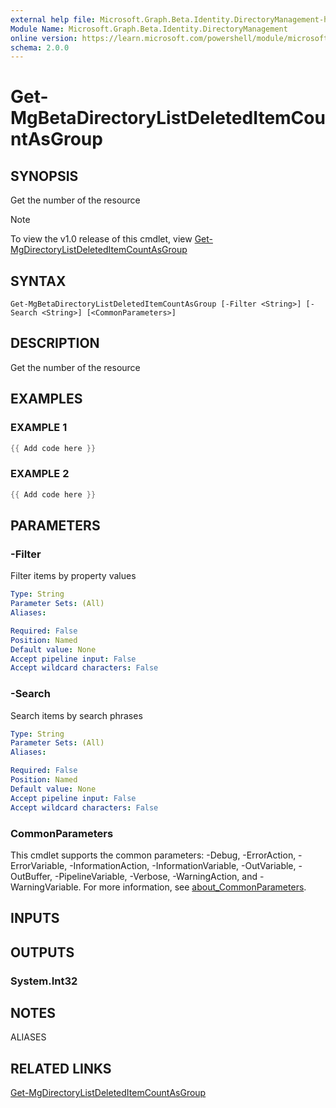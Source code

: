 ```yaml
---
external help file: Microsoft.Graph.Beta.Identity.DirectoryManagement-help.xml
Module Name: Microsoft.Graph.Beta.Identity.DirectoryManagement
online version: https://learn.microsoft.com/powershell/module/microsoft.graph.beta.identity.directorymanagement/get-mgbetadirectorylistdeleteditemcountasgroup
schema: 2.0.0
---
```


# Get-MgBetaDirectoryListDeletedItemCountAsGroup

## SYNOPSIS
Get the number of the resource

> [!NOTE]
> To view the v1.0 release of this cmdlet, view [Get-MgDirectoryListDeletedItemCountAsGroup](/powershell/module/Microsoft.Graph.Identity.DirectoryManagement/Get-MgDirectoryListDeletedItemCountAsGroup?view=graph-powershell-v1.0)

## SYNTAX

```
Get-MgBetaDirectoryListDeletedItemCountAsGroup [-Filter <String>] [-Search <String>] [<CommonParameters>]
```

## DESCRIPTION
Get the number of the resource

## EXAMPLES

### EXAMPLE 1
```powershell
{{ Add code here }}
```

### EXAMPLE 2
```powershell
{{ Add code here }}
```

## PARAMETERS

### -Filter
Filter items by property values

```yaml
Type: String
Parameter Sets: (All)
Aliases:

Required: False
Position: Named
Default value: None
Accept pipeline input: False
Accept wildcard characters: False
```

### -Search
Search items by search phrases

```yaml
Type: String
Parameter Sets: (All)
Aliases:

Required: False
Position: Named
Default value: None
Accept pipeline input: False
Accept wildcard characters: False
```

### CommonParameters
This cmdlet supports the common parameters: -Debug, -ErrorAction, -ErrorVariable, -InformationAction, -InformationVariable, -OutVariable, -OutBuffer, -PipelineVariable, -Verbose, -WarningAction, and -WarningVariable. For more information, see [about_CommonParameters](http://go.microsoft.com/fwlink/?LinkID=113216).

## INPUTS

## OUTPUTS

### System.Int32
## NOTES

ALIASES

## RELATED LINKS
[Get-MgDirectoryListDeletedItemCountAsGroup](/powershell/module/Microsoft.Graph.Identity.DirectoryManagement/Get-MgDirectoryListDeletedItemCountAsGroup?view=graph-powershell-v1.0)
